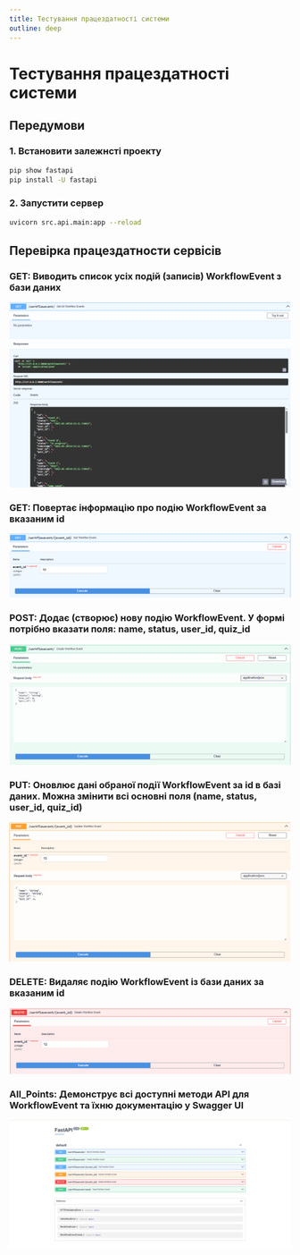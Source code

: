 ```yaml
---
title: Тестування працездатності системи
outline: deep
---
```


# Тестування працездатності системи

## Передумови

### 1. Встановити залежнсті проекту

```bash
pip show fastapi
pip install -U fastapi
```

### 2. Запустити сервер

```bash
uvicorn src.api.main:app --reload
```

## Перевірка працездатности сервісів

### GET: Виводить список усіх подій (записів) WorkflowEvent з бази даних

![alt text](1.png)

### GET: Повертає інформацію про подію WorkflowEvent за вказаним id

![alt text](2.png)

### POST: Додає (створює) нову подію WorkflowEvent. У формі потрібно вказати поля: name, status, user_id, quiz_id

![alt text](3.png)

### PUT: Оновлює дані обраної події WorkflowEvent за id в базі даних. Можна змінити всі основні поля (name, status, user_id, quiz_id)

![alt text](4.png)

### DELETE: Видаляє подію WorkflowEvent із бази даних за вказаним id

![alt text](5.png)

### All_Points: Демонструє всі доступні методи API для WorkflowEvent та їхню документацію у Swagger UI

![alt text](all.png)
